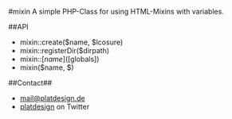 #mixin
A simple PHP-Class for using HTML-Mixins with variables.



##API

- mixin::create($name, $lcosure)
- mixin::registerDir($dirpath)
- mixin::[$name]([$globals])
- mixin($name, $)

##Contact##

- [mail@platdesign.de](mailto:mail@platdesign.de)
- [platdesign](https://twitter.com/platdesign) on Twitter
